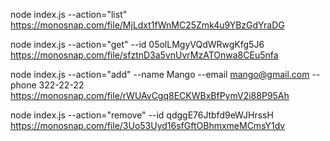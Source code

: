 node index.js --action="list"
https://monosnap.com/file/MjLdxt1fWnMC25Zmk4u9YBzGdYraDG

node index.js --action="get" --id 05olLMgyVQdWRwgKfg5J6
https://monosnap.com/file/sfztnD3a5vnUvrMzATOnwa8CEu5nfa

node index.js --action="add" --name Mango --email mango@gmail.com --phone 322-22-22
https://monosnap.com/file/rWUAvCgq8ECKWBxBfPymV2i88P95Ah

node index.js --action="remove" --id qdggE76Jtbfd9eWJHrssH
https://monosnap.com/file/3Uo53Uyd16sfGftOBhmxmeMCmsY1dv
